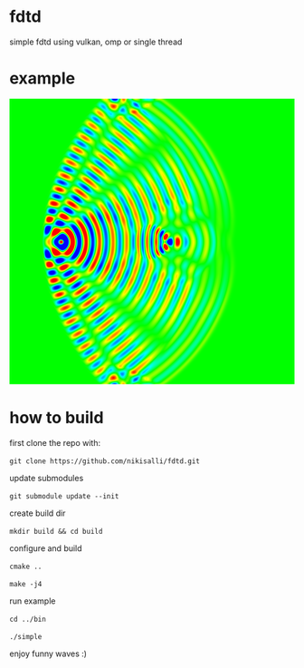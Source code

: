 # fdtd
simple fdtd using vulkan, omp or single thread

# example
![alt text](https://github.com/nikisalli/fdtd/raw/master/images/kek.png)

# how to build
first clone the repo with:

``` git clone https://github.com/nikisalli/fdtd.git ```

update submodules

``` git submodule update --init ```

create build dir

``` mkdir build && cd build ```

configure and build

``` cmake .. ```

``` make -j4 ```

run example

``` cd ../bin ```

``` ./simple ```

enjoy funny waves :)

